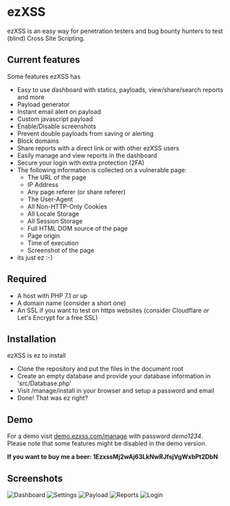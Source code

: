 # ezXSS
ezXSS is an easy way for penetration testers and bug bounty hunters to test (blind) Cross Site Scripting.

## Current features
Some features ezXSS has

* Easy to use dashboard with statics, payloads, view/share/search reports and more
* Payload generator
* Instant email alert on payload
* Custom javascript payload
* Enable/Disable screenshots
* Prevent double payloads from saving or alerting
* Block domains 
* Share reports with a direct link or with other ezXSS users
* Easily manage and view reports in the dashboard
* Secure your login with extra protection (2FA)
* The following information is collected on a vulnerable page:
    * The URL of the page
    * IP Address
    * Any page referer (or share referer)
    * The User-Agent
    * All Non-HTTP-Only Cookies
    * All Locale Storage
    * All Session Storage
    * Full HTML DOM source of the page
    * Page origin
    * Time of execution
    * Screenshot of the page
* its just ez :-)

## Required
* A host with PHP 7.1 or up
* A domain name (consider a short one)
* An SSL if you want to test on https websites (consider Cloudflare or Let's Encrypt for a free SSL)

## Installation
ezXSS is ez to install

* Clone the repository and put the files in the document root
* Create an empty database and provide your database information in 'src/Database.php'
* Visit /manage/install in your browser and setup a password and email
* Done! That was ez right?

## Demo
For a demo visit [demo.ezxss.com/manage](https://demo.ezxss.com/manage) with password *demo1234*. Please note that some features might be disabled in the demo version.

**If you want to buy me a beer: 1EzxssMj2wAj63LkNwRJfsjVgWxbPt2DbN**

## Screenshots

![Dashboard](https://i.imgur.com/79wSggJ.png)
![Settings](https://i.imgur.com/oybLHTn.png)
![Payload](https://i.imgur.com/Aibuvzz.png)
![Reports](https://i.imgur.com/xT1MmO1.png)
![Login](https://i.imgur.com/bEzskKo.png)
